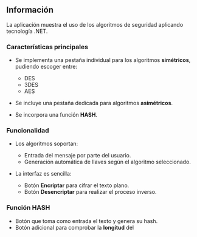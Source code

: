 ## Información

La aplicación muestra el uso de los algoritmos de seguridad aplicando tecnología .NET.

### Características principales

- Se implementa una pestaña individual para los algoritmos **simétricos**, pudiendo escoger entre:
  - DES
  - 3DES
  - AES

- Se incluye una pestaña dedicada para algoritmos **asimétricos**.

- Se incorpora una función **HASH**.

### Funcionalidad

- Los algoritmos soportan:
  - Entrada del mensaje por parte del usuario.
  - Generación automática de llaves según el algoritmo seleccionado.

- La interfaz es sencilla:
  - Botón **Encriptar** para cifrar el texto plano.
  - Botón **Desencriptar** para realizar el proceso inverso.

### Función HASH

- Botón que toma como entrada el texto y genera su hash.
- Botón adicional para comprobar la **longitud** del 
